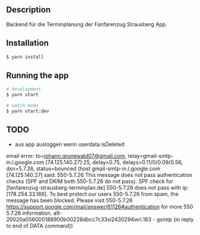 ## Description

Backend für die Terminplanung der Fanfarenzug Strausberg App.

## Installation

```bash
$ yarn install
```

## Running the app

```bash
# development
$ yarn start

# watch mode
$ yarn start:dev
```

## TODO
- aus app ausloggen wenn userdata isDeleted

email error:
to=<johann.grunewald07@gmail.com>, relay=gmail-smtp-in.l.google.com
[74.125.140.27]:25, delay=0.75, delays=0.11/0/0.09/0.56, dsn=5.7.26, status=bounced (host gmail-smtp-in.l.google.com
[74.125.140.27] said: 550-5.7.26 This message does not pass authentication checks (SPF and DKIM both 550-5.7.26 do not pass). 
SPF check for [fanfarenzug-strausberg-terminplan.de] 550-5.7.26 does not pass with ip: [178.254.33.166].
To best protect our users 550-5.7.26 from spam, the message has been blocked. 
Please visit 550-5.7.26  https://support.google.com/mail/answer/81126#authentication for more 550 5.7.26 information. 
a9-20020a056000188900b00228dbcc7c33si2430294wri.163 - gsmtp (in reply to end of DATA command))
